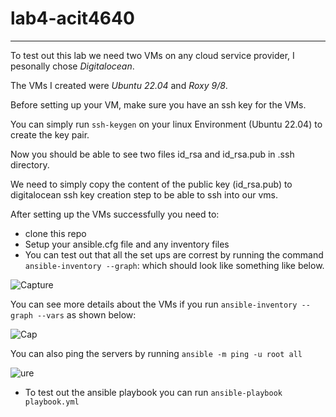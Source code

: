# lab4-acit4640

---

To test out this lab we need two VMs on any cloud service provider, I pesonally chose *Digitalocean*.  

The VMs I created were *Ubuntu 22.04* and *Roxy 9/8*.  

Before setting up your VM, make sure you have an ssh key for the VMs.  

You can simply run ```ssh-keygen``` on your linux Environment (Ubuntu 22.04) to create the key pair.

Now you should be able to see two files id_rsa and id_rsa.pub in .ssh directory.  

We need to simply copy the content of the public key (id_rsa.pub) to digitalocean ssh key creation step to be able to ssh into our vms. 

After setting up the VMs successfully you need to:

  * clone this repo
  * Setup your ansible.cfg file and any inventory files
  * You can test out that all the set ups are correst by running the command ```ansible-inventory --graph```: which should look like something like below. 
  
  ![Capture](https://user-images.githubusercontent.com/71790429/198816010-d0a55553-1cfd-40e5-b120-8c9833931b22.JPG)
  
  You can see more details about the VMs if you run ```ansible-inventory --graph --vars``` as shown below:
  
  ![Cap](https://user-images.githubusercontent.com/71790429/198816219-8cf3af0c-e130-4a47-b002-1d0fbdf2d9de.JPG)
  
   You can also ping the servers by running ```ansible -m ping -u root all```
   
   ![ure](https://user-images.githubusercontent.com/71790429/198816504-55706655-c1f1-4e54-8b8d-03186d8bfe6c.JPG)

  * To test out the ansible playbook you can run ```ansible-playbook playbook.yml```  
